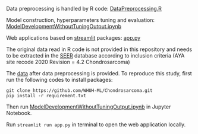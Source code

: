 Data preprocessing is handled by R code: [DataPreprocessing.R](DataPreprocessing.R)

Model construction, hyperparameters tuning and evaluation: [ModelDevelopmentWithoutTuningOutput.ipynb](ModelDevelopmentWithoutTuningOutput.ipynb)

Web applications based on [streamlit](https://github.com/streamlit/streamlit) packages: [app.py](app.py)

The original data read in R code is not provided in this repository and needs to be extracted in the [SEER](https://seer.cancer.gov/) database according to inclusion criteria (AYA site recode 2020 Revision = 4.2 Chondrosarcoma)

The [data](/data/data_surv.csv) after data preprocessing is provided. To reproduce this study, first run the following codes to install packages:
```
git clone https://github.com/WHUH-ML/Chondrosarcoma.git
pip install -r requirement.txt
```
Then run [ModelDevelopmentWithoutTuningOutput.ipynb](ModelDevelopmentWithoutTuningOutput.ipynb) in Jupyter Notebook.

Run ```streamlit run app.py``` in terminal to open the web application locally.
